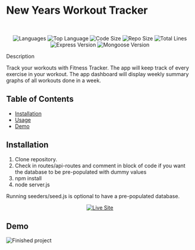 # New Years Workout Tracker

</br>
<p align="center">
    <img src="https://img.shields.io/github/languages/count/shelb-doc/new-years-fitness-tracker?style=for-the-badge" alt="Languages" />
    <img src="https://img.shields.io/github/languages/top/shelb-doc/new-years-fitness-tracker?style=for-the-badge" alt="Top Language" />
    <img src="https://img.shields.io/github/languages/code-size/shelb-doc/new-years-fitness-tracker?style=for-the-badge" alt="Code Size" />
    <img src="https://img.shields.io/github/repo-size/shelb-doc/new-years-fitness-tracker?style=for-the-badge" alt="Repo Size" />   
    <img src="https://img.shields.io/tokei/lines/github/shelb-doc/new-years-fitness-tracker?style=for-the-badge" alt="Total Lines" />
    <img src="https://img.shields.io/github/package-json/dependency-version/shelb-doc/new-years-fitness-tracker/express?style=for-the-badge" alt="Express Version" />
    <img src="https://img.shields.io/github/package-json/dependency-version/shelb-doc/new-years-fitness-tracker/mongoose?style=for-the-badge" alt="Mongoose Version" />
</p

## Description

Track your workouts with Fitness Tracker. The app will keep track of every exercise in your workout. The app dashboard will display weekly summary graphs of all workouts done in a week.

## Table of Contents

* [Installation](#installation)
* [Usage](#usage)
* [Demo](#demo)

## Installation

1. Clone repository.
2. Check in routes/api-routes and comment in block of code if you want the database to be pre-populated with dummy values
3. npm install
4. node server.js

Running seeders/seed.js is optional to have a pre-populated database.

<p align="center">
    <a href="https://new-years-workout.herokuapp.com/?id=5ffa3f454805dd0017189783"><img src="https://img.shields.io/badge/-👉 See Live Site-success?style=for-the-badge"  alt="Live Site" /></a>
</p>


## Demo

![Finished project](public/assets/screenshots/workout.gif)
